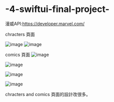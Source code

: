 # -4-swiftui-final-project-

漫威API:https://developer.marvel.com/

chracters 頁面

![image](https://user-images.githubusercontent.com/102145197/210929952-2b1d6d41-5469-48bf-bf7d-1a20e18eeefc.png)
![image](https://user-images.githubusercontent.com/102145197/210929977-e72ae47a-406b-4344-8159-fc025a1e9514.png)

comics 頁面
![image](https://user-images.githubusercontent.com/102145197/210930014-e9844cc6-0c47-4f33-be5c-d3163a677c3b.png)

![image](https://user-images.githubusercontent.com/102145197/210930283-b9bbf8c3-c198-4cb6-bec0-8fe422b46925.png)

![image](https://user-images.githubusercontent.com/102145197/210930090-176eeb7e-8595-4a39-bfb6-e12532a1e406.png)

![image](https://user-images.githubusercontent.com/102145197/210930130-5a0e1ba1-06cb-44a3-b67d-e8d8838da732.png)

chracters and comics 頁面的設計改很多。
